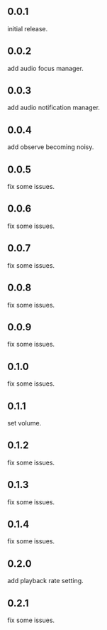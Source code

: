 ## 0.0.1
initial release.

## 0.0.2
add audio focus manager.

## 0.0.3
add audio notification manager.

## 0.0.4
add observe becoming noisy.

## 0.0.5
fix some issues.

## 0.0.6
fix some issues.

## 0.0.7
fix some issues.

## 0.0.8
fix some issues.

## 0.0.9
fix some issues.

## 0.1.0
fix some issues.

## 0.1.1
set volume.

## 0.1.2
fix some issues.

## 0.1.3
fix some issues.

## 0.1.4
fix some issues.

## 0.2.0
add playback rate setting.

## 0.2.1
fix some issues.